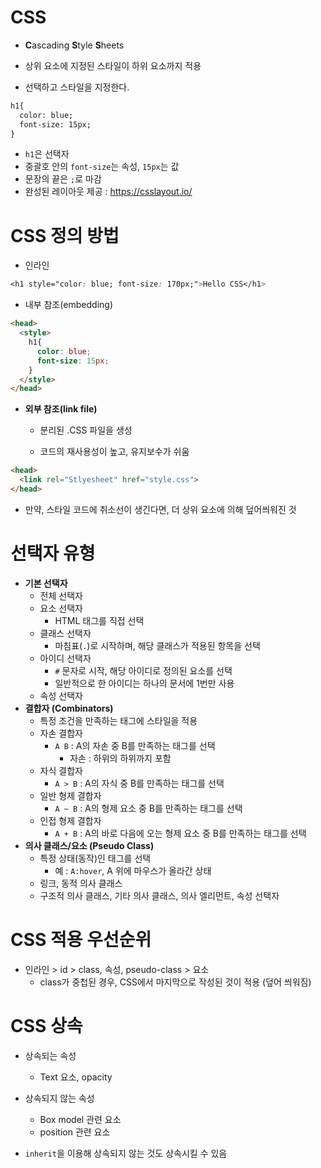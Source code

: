 # CSS

- **C**ascading **S**tyle **S**heets
- 상위 요소에 지정된 스타일이 하위 요소까지 적용

- 선택하고 스타일을 지정한다.

```html
h1{
  color: blue;
  font-size: 15px;
}
```

- `h1`은 선택자
- 중괄호 안의 `font-size`는 속성, `15px`는 값
- 문장의 끝은 `;`로 마감
- 완성된 레이아웃 제공 : https://csslayout.io/



# CSS 정의 방법

- 인라인

```css
<h1 style="color: blue; font-size: 170px;">Hello CSS</h1>
```

- 내부 참조(embedding)

```html
<head>
  <style>
    h1{
      color: blue;
      font-size: 15px;
    }
  </style>
</head>
```

- **외부 참조(link file)**

  - 분리된 .CSS 파일을 생성

  - 코드의 재사용성이 높고, 유지보수가 쉬움

```html
<head>
  <link rel="Stlyesheet" href="style.css">
</head>
```

- 만약, 스타일 코드에 취소선이 생긴다면, 더 상위 요소에 의해 덮어씌워진 것



# 선택자 유형

- **기본 선택자**
  - 전체 선택자
  - 요소 선택자
    - HTML 태그를 직접 선택
  - 클래스 선택자
    - 마침표(`.`)로 시작하며, 해당 클래스가 적용된 항목을 선택
  - 아이디 선택자
    - `#` 문자로 시작, 해당 아이디로 정의된 요소를 선택
    - 일반적으로 한 아이디는 하나의 문서에 1번만 사용
  - 속성 선택자
- **결합자 (Combinators)**
  - 특정 조건을 만족하는 태그에 스타일을 적용
  - 자손 결합자
    - `A B` : A의 자손 중 B를 만족하는 태그를 선택
      - 자손 : 하위의 하위까지 포함
  - 자식 결합자
    - `A > B` : A의 자식 중 B를 만족하는 태그를 선택
  - 일반 형제 결합자
    - `A ~ B` : A의 형제 요소 중 B를 만족하는 태그를 선택
  - 인접 형제 결합자
    - `A + B` : A의 바로 다음에 오는 형제 요소 중 B를 만족하는 태그를 선택
- **의사 클래스/요소 (Pseudo Class)**
  - 특정 상태(동작)인 태그를 선택
    - 예 : `A:hover`, A 위에 마우스가 올라간 상태
  - 링크, 동적 의사 클래스
  - 구조적 의사 클래스, 기타 의사 클래스, 의사 엘리먼트, 속성 선택자



# CSS 적용 우선순위

- 인라인 > id > class, 속성, pseudo-class > 요소
  - class가 중첩된 경우, CSS에서 마지막으로 작성된 것이 적용 (덮어 씌워짐)




# CSS 상속

- 상속되는 속성
  - Text 요소, opacity
- 상속되지 않는 속성
  - Box model 관련 요소
  - position 관련 요소

- `inherit`을 이용해 상속되지 않는 것도 상속시킬 수 있음 
